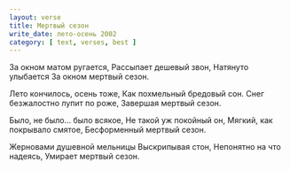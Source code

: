 ```yaml
---
layout: verse
title: Мертвый сезон
write_date: лето-осень 2002
category: [ text, verses, best ]
---
```

За окном матом ругается,
Рассыпает дешевый звон,
Натянуто улыбается
За окном
        мертвый сезон.

Лето кончилось,
        осень тоже,
Как похмельный бредовый сон.
Снег безжалостно лупит по роже,
Завершая
        мертвый сезон.

Было, не было...
        было всякое,
Не такой уж покойный он,
Мягкий, как покрывало смятое,
Бесформенный
        мертвый сезон.

Жерновами душевной мельницы
Выскрипывая стон,
Непонятно на что надеясь,
Умирает
        мертвый сезон.

